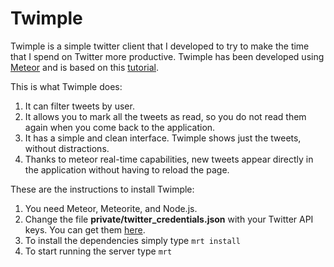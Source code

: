 Twimple
=======

Twimple is a simple twitter client that I developed to try to make the time that I spend on Twitter more productive. Twimple has been developed using [Meteor](https://www.meteor.com/) and is based on this [tutorial](http://g00glen00b.be/meteor-twitter-streaming).

This is what Twimple does:

1. It can filter tweets by user.
2. It allows you to mark all the tweets as read, so you do not read them again when you come back to the application.
3. It has a simple and clean interface. Twimple shows just the tweets, without distractions.
4. Thanks to meteor real-time capabilities, new tweets appear directly in the application without having to reload the page.

These are the instructions to install Twimple:

1. You need Meteor, Meteorite, and Node.js.
2. Change the file **private/twitter_credentials.json** with your Twitter API keys. You can get them [here](https://apps.twitter.com/app/new).
3. To install the dependencies simply type ``mrt install``
4. To start running the server type ``mrt``
